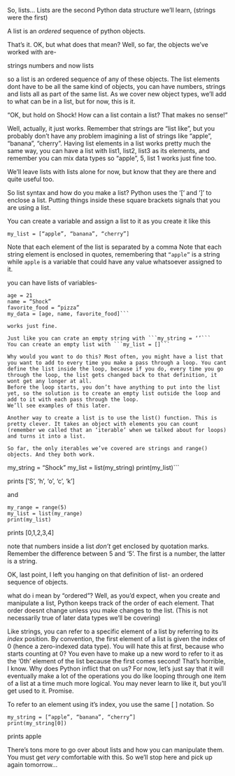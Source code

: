 So, lists…
Lists are the second Python data structure we’ll learn, (strings were the first)

A list is an *ordered* sequence of python objects. 

That’s it. 
OK, but what does that mean? Well, so far, the objects we’ve worked with are-

strings
numbers
and now lists

so a list is an ordered sequence of any of these objects. The list elements dont have to be all the same kind of objects, you can have numbers, strings and lists all as part of the same list. As we cover new object types, we’ll add to what can be in a list, but for now, this is it. 

“OK, but hold on Shock! How can a list contain a list? That makes no sense!”

Well, actually, it just works. Remember that strings are “list like”, but you probably don’t have any problem imagining a list of strings like “apple”, “banana”, “cherry”.
Having list elements in a list works pretty much the same way, you can have a list with list1, list2, list3 as its elements, and remember you can mix data types so 
“apple”, 5, list 1 works just fine too. 

We’ll leave lists with lists alone for now, but know that they are there and quite useful too. 

So list syntax and how do you make a list?
Python uses the ‘[‘ and ‘]’ to enclose a list. Putting things inside these square brackets signals that you are using a list. 

You can create a variable and assign a list to it as you create it like this

```my_list = [“apple”, “banana”, “cherry”]```

Note that each element of the list is separated by a comma
Note that each string element is enclosed in quotes, remembering that ```“apple”``` is a string while ```apple``` is a variable that could have any value whatsoever assigned to it. 

you can have lists of variables-
```
age = 21
name = “Shock”
favorite_food = “pizza”
my_data = [age, name, favorite_food]```

works just fine. 

Just like you can crate an empty string with ```my_string = ‘’```
You can create an empty list with ```my_list = []```

Why would you want to do this? Most often, you might have a list that you want to add to every time you make a pass through a loop. You cant define the list inside the loop, because if you do, every time you go through the loop, the list gets changed back to that definition, it wont get any longer at all.
Before the loop starts, you don’t have anything to put into the list yet, so the solution is to create an empty list outside the loop and add to it with each pass through the loop.
We’ll see examples of this later.

Another way to create a list is to use the list() function. This is pretty clever. It takes an object with elements you can count (remember we called that an ‘iterable’ when we talked about for loops) and turns it into a list. 

So far, the only iterables we’ve covered are strings and range() objects. And they both work. 

```
my_string = “Shock”
my_list = list(my_string)
print(my_list)```

prints [’S’, ‘h’, ‘o’, ‘c’, ‘k’]

and 
```
my_range = range(5)
my_list = list(my_range)
print(my_list)
```
prints 
[0,1,2,3,4]

note that numbers inside a list *don’t* get enclosed by quotation marks. 
Remember the difference between 5 and ‘5’. 
The first is a number, the latter is a string. 

OK, last point, I left you hanging on that definition of list- 
an ordered sequence of objects. 

what do i mean by “ordered”?
Well, as you’d expect, when you create and manipulate a list, Python keeps track of the order of each element. That order doesnt change unless you make changes to the list. (This is not necessarily true of later data types we’ll be covering)

Like strings, you can refer to a specific element of a list by referring to its *index* position. 
By convention, the first element of a list is given the index of 0 (hence a zero-indexed data type). You will hate this at first, because who starts counting at 0? You even have to make up a new word to refer to it as the ‘0th’ element of the list because the first comes second!
That’s horrible, I know. Why does Python inflict that on us? For now, let’s just say that it will eventually make a lot of the operations you do like looping through one item of a list at a time much more logical. You may never learn to like it, but you’ll get used to it. Promise. 

To refer to an element using it’s index, you use the same [ ] notation.  So 

```
my_string = [“apple”, “banana”, “cherry”]
print(my_string[0])
```

prints
apple

There’s tons more to go over about lists and how you can manipulate them. You must get *very* comfortable with this. So we’ll stop here and pick up again tomorrow…
